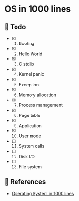 # OS in 1000 lines

## 📕 Todo

- [x] 1. Booting
- [x] 2. Hello World
- [x] 3. C stdlib
- [x] 4. Kernel panic
- [x] 5. Exception
- [x] 6. Memory allocation
- [x] 7. Process management
- [x] 8. Page table
- [x] 9. Application
- [x] 10. User mode
- [ ] 11. System calls
- [ ] 12. Disk I/O
- [ ] 13. File system

## 🔗 References
- [Operating System in 1000 lines](https://operating-system-in-1000-lines.vercel.app/en/)
